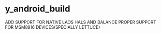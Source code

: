 # y_android_build
ADD SUPPORT FOR NATIVE LAOS HALS AND BALANCE PROPER SUPPORT FOR MSM8916 DEVICES(SPECIALLY LETTUCE)
